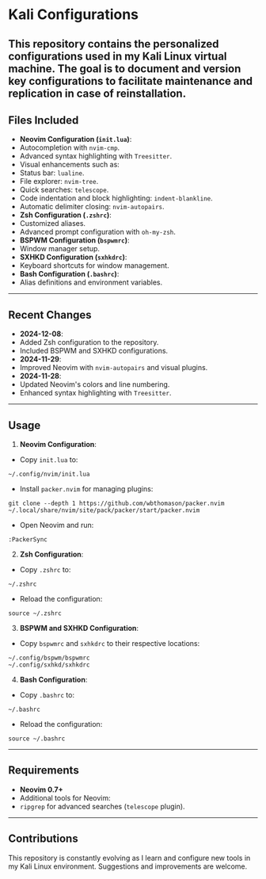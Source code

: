 # Kali Configurations
This repository contains the personalized configurations used in my Kali Linux virtual
machine. The goal is to document and version key configurations to facilitate
maintenance and replication in case of reinstallation.
---
## Files Included
- **Neovim Configuration (`init.lua`)**:
- Autocompletion with `nvim-cmp`.
- Advanced syntax highlighting with `Treesitter`.
- Visual enhancements such as:
- Status bar: `lualine`.
- File explorer: `nvim-tree`.
- Quick searches: `telescope`.
- Code indentation and block highlighting: `indent-blankline`.
- Automatic delimiter closing: `nvim-autopairs`.
- **Zsh Configuration (`.zshrc`)**:
- Customized aliases.
- Advanced prompt configuration with `oh-my-zsh`.
- **BSPWM Configuration (`bspwmrc`)**:
- Window manager setup.
- **SXHKD Configuration (`sxhkdrc`)**:
- Keyboard shortcuts for window management.
- **Bash Configuration (`.bashrc`)**:
- Alias definitions and environment variables.
---
## Recent Changes
- **2024-12-08**:
- Added Zsh configuration to the repository.
- Included BSPWM and SXHKD configurations.
- **2024-11-29**:
- Improved Neovim with `nvim-autopairs` and visual plugins.
- **2024-11-28**:
- Updated Neovim's colors and line numbering.
- Enhanced syntax highlighting with `Treesitter`.
---
## Usage
1. **Neovim Configuration**:
- Copy `init.lua` to:
```
~/.config/nvim/init.lua
```
- Install `packer.nvim` for managing plugins:
```
git clone --depth 1 https://github.com/wbthomason/packer.nvim
~/.local/share/nvim/site/pack/packer/start/packer.nvim
```
- Open Neovim and run:
```
:PackerSync
```
2. **Zsh Configuration**:
- Copy `.zshrc` to:
```
~/.zshrc
```
- Reload the configuration:
```
source ~/.zshrc
```
3. **BSPWM and SXHKD Configuration**:
- Copy `bspwmrc` and `sxhkdrc` to their respective locations:
```
~/.config/bspwm/bspwmrc
~/.config/sxhkd/sxhkdrc
```
4. **Bash Configuration**:
- Copy `.bashrc` to:
```
~/.bashrc
```
- Reload the configuration:
```
source ~/.bashrc
```
---
## Requirements
- **Neovim 0.7+**
- Additional tools for Neovim:
- `ripgrep` for advanced searches (`telescope` plugin).
---
## Contributions
This repository is constantly evolving as I learn and configure new tools in my Kali
Linux environment. Suggestions and improvements are welcome.
